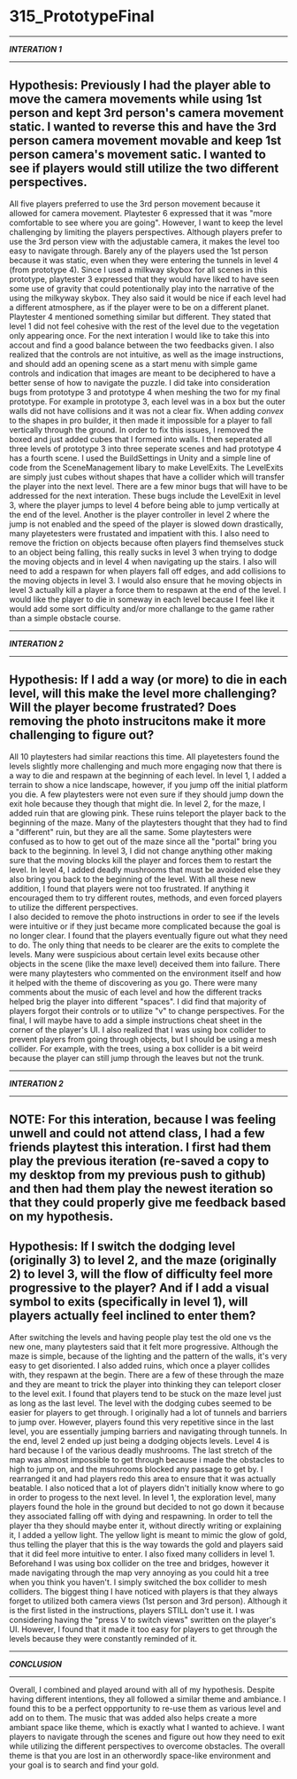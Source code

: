 # 315_PrototypeFinal
*****************
_**INTERATION 1**_
*****************
Hypothesis: Previously I had the player able to move the camera movements while using 1st person and kept 3rd person's camera movement static. I wanted to reverse this and have the 3rd person camera movement movable and keep 1st person camera's movement satic. I wanted to see if players would still utilize the two different perspectives.
----
All five players preferred to use the 3rd person movement because it allowed for camera movement. Playtester 6 expressed that it was "more comfortable to see where you are going". However, I want to keep the level challenging by limiting the players perspectives. Although players prefer to use the 3rd person view with the adjustable camera, it makes the level too easy to navigate through. Barely any of the players used the 1st person because it was static, even when they were entering the tunnels in level 4 (from prototype 4). 
Since I used a milkway skybox for all scenes in this prototype, playtester 3 expressed that they would have liked to have seen some use of gravity that could potentionally play into the narrative of the using the milkyway skybox. They also said it would be nice if each level had a different atmosphere, as if the player were to be on a different planet. Playtester 4 mentioned something similar but different. They stated that level 1 did not feel cohesive with the rest of the level due to the vegetation only appearing once. For the next interation I would like to take this into accout and find a good balance between the two feedbacks given. 
I also realized that the controls are not intuitive, as well as the image instructions, and should add an opening scene as a start menu with simple game controls and indication that images are meant to be deciphered to have a better sense of how to navigate the puzzle. 
I did take into consideration bugs from prototype 3 and prototype 4 when meshing the two for my final prototype. For example in prototype 3, each level was in a box but the outer walls did not have collisions and it was not a clear fix. When adding _convex_ to the shapes in pro builder, it then made it impossible for a player to fall vertically through the ground. In order to fix this issues, I removed the boxed and just added cubes that I formed into walls. I then seperated all three levels of prototype 3 into three seperate scenes and had prototype 4 has a fourth scene. I used the BuildSettings in Unity and a simple line of code from the SceneManagement libary to make LevelExits. The LevelExits are simply just cubes without shapes that have a collider which will transfer the player into the next level. 
There are a few minor bugs that will have to be addressed for the next interation. These bugs include the LevelExit in level 3, where the player jumps to level 4 before being able to jump vertically at the end of the level. Another is the player controller in level 2 where the jump is not enabled and the speed of the player is slowed down drastically, many playetesters were frustated and impatient with this. I also need to remove the friction on objects because often players find themselves stuck to an object being falling, this really sucks in level 3 when trying to dodge the moving objects and in level 4 when navigating up the stairs. 
I also will need to add a respawn for when players fall off edges, and add collisions to the moving objects in level 3. I would also ensure that he moving objects in level 3 actually kill a player a force them to respawn at the end of the level. I would like the player to die in someway in each level because I feel like it would add some sort difficulty and/or more challange to the game rather than a simple obstacle course. 
*****************
_**INTERATION 2**_
*****************
Hypothesis: If I add a way (or more) to die in each level, will this make the level more challenging? Will the player become frustrated? Does removing the photo instrucitons make it more challenging to figure out? 
----
All 10 playtesters had similar reactions this time. All playetesters found the levels slightly more challenging and much more engaging now that there is a way to die and respawn at the beginning of each level. In level 1, I added a terrain to show a nice landscape, however, if you jump off the initial platform you die. A few playtesters were not even sure if they should jump down the exit hole because they though that might die. In level 2, for the maze, I added ruin that are glowing pink. These ruins teleport the player back to the beginning of the maze. Many of the playtesters thought that they had to find a "different" ruin, but they are all the same. Some playtesters were confused as to how to get out of the maze since all the "portal" bring you back to the beginning. In level 3, I did not change anything other making sure that the moving blocks kill the player and forces them to restart the level. In level 4, I added deadly mushrooms that must be avoided else they also bring you back to the beginning of the level. With all these new addition, I found that players were not too frustrated. If anything it encouraged them to try different routes, methods, and even forced players to utilize the different perspectives.  
I also decided to remove the photo instructions in order to see if the levels were intuitive or if they just became more complicated because the goal is no longer clear. I found that the players eventually figure out what they need to do. The only thing that needs to be clearer are the exits to complete the levels. Many were suspicious about certain level exits because other objects in the scene (like the maxe level) deceived them into failure. 
There were many playtesters who commented on the environment itself and how it helped with the theme of discovering as you go. There were many comments about the music of each level and how the different tracks helped brig the player into different "spaces". 
I did find that majority of players forgot their controls or to utilize "v" to change perspectives. For the final, I will maybe have to add a simple instructions cheat sheet in the corner of the player's UI.
I also realized that I was using box collider to prevent players from going through objects, but I should be using a mesh collider. For example, with the trees, using a box collider is a bit weird because the player can still jump through the leaves but not the trunk. 

*****************
_**INTERATION 2**_
*****************
NOTE: For this interation, because I was feeling unwell and could not attend class, I had a few friends playtest this interation. I first had them play the previous iteration (re-saved a copy to my desktop from my previous push to github) and then had them play the newest iteration so that they could properly give me feedback based on my hypothesis. 
---
Hypothesis: If I switch the dodging level (originally 3) to level 2, and the maze (originally 2) to level 3, will the flow of difficulty feel more progressive to the player? And if I add a visual symbol to exits (specifically in level 1), will players actually feel inclined to enter them?
---
After switching the levels and having people play test the old one vs the new one, many playtesters said that it felt more progressive. Although the maze is simple, because of the lighting and the pattern of the walls, it's very easy to get disoriented. I also added ruins, which once a player collides with, they respawn at the begin. There are a few of these through the maze and they are meant to trick the player into thinking they can teleport closer to the level exit. I found that players tend to be stuck on the maze level just as long as the last level. The level with the dodging cubes seemed to be easier for players to get through. I originally had a lot of tunnels and barriers to jump over. However, players found this very repetitive since in the last level, you are essentially jumping barriers and navigating through tunnels. In the end, level 2 ended up just being a dodging objects levels. 
Level 4 is hard because I of the various deadly mushrooms. The last stretch of the map was almost impossible to get through because i made the obstacles to high to jump on, and the msuhrooms blocked any passage to get by. I rearranged it and had players redo this area to ensure that it was actually beatable. 
I also noticed that a lot of players didn't initially know where to go in order to progess to the next level. In level 1, the exploration level, many players found the hole in the ground but decided to not go down it because they associated falling off with dying and respawning. In order to tell the player tha they should maybe enter it, without directly writing or explaining it, I added a yellow light. The yellow light is meant to mimic the glow of gold, thus telling the player that this is the way towards the gold and players said that it did feel more intuitive to enter. I also fixed many colliders in level 1. Beforehand I was using box collider on the tree and bridges, however it made navigating through the map very annoying as you could hit a tree when you think you haven't. I simply switched the box collider to mesh colliders.
The biggest thing I have noticed with players is that they always forget to utilized both camera views (1st person and 3rd person). Although it is the first listed in the instructions, players STILL don't use it. I was considering having the "press V to switch views" swritten on the player's UI. However, I found that it made it too easy for players to get through the levels because they were constantly reminded of it.

*****************
_**CONCLUSION**_
*****************
Overall, I combined and played around with all of my hypothesis. Despite having different intentions, they all followed a similar theme and ambiance. I found this to be a perfect oppportunity to re-use them as various level and add on to them. The music that was added also helps create a more ambiant space like theme, which is exactly what I wanted to achieve. I want players to navigate through the scenes and figure out how they need to exit while utilizing the different perspectives to overcome obstacles. 
The overall theme is that you are lost in an otherwordly space-like environment and your goal is to search and find your gold. 

